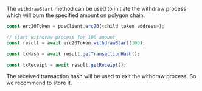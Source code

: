 The `withdrawStart` method can be used to initiate the withdraw process which will burn the specified amount on polygon chain.

```js
const erc20Token = posClient.erc20(<child token address>);

// start withdraw process for 100 amount
const result = await erc20Token.withdrawStart(100);

const txHash = await result.getTransactionHash();

const txReceipt = await result.getReceipt();

```

The received transaction hash will be used to exit the withdraw process. So we recommend to store it.

